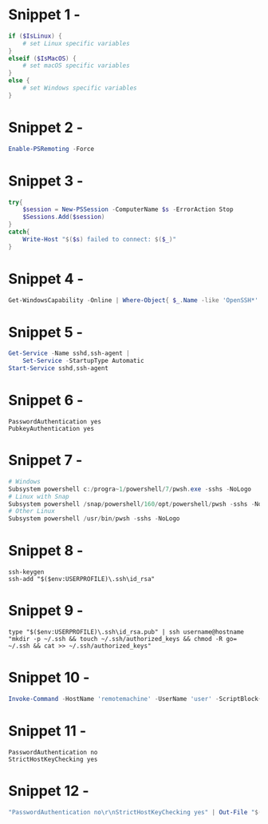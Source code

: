 # Snippet 1 - 
```powershell
if ($IsLinux) {
    # set Linux specific variables
}
elseif ($IsMacOS) {
    # set macOS specific variables
}
else {
    # set Windows specific variables
}
```

# Snippet 2 - 
```powershell
Enable-PSRemoting -Force
```

# Snippet 3 - 
```powershell
try{
    $session = New-PSSession -ComputerName $s -ErrorAction Stop
    $Sessions.Add($session)
}
catch{
    Write-Host "$($s) failed to connect: $($_)"
}
```

# Snippet 4 - 
```powershell
Get-WindowsCapability -Online | Where-Object{ $_.Name -like 'OpenSSH*' -and $_.State -ne 'Installed' } | ForEach-Object{ Add-WindowsCapability -Online -Name $_.Name }
```

# Snippet 5 - 
```powershell
Get-Service -Name sshd,ssh-agent |
    Set-Service -StartupType Automatic
Start-Service sshd,ssh-agent
```

# Snippet 6 - 
```
PasswordAuthentication yes
PubkeyAuthentication yes
```

# Snippet 7 - 
```powershell
# Windows
Subsystem powershell c:/progra~1/powershell/7/pwsh.exe -sshs -NoLogo
# Linux with Snap
Subsystem powershell /snap/powershell/160/opt/powershell/pwsh -sshs -NoLogo
# Other Linux
Subsystem powershell /usr/bin/pwsh -sshs -NoLogo
```

# Snippet 8 - 
```
ssh-keygen
ssh-add "$($env:USERPROFILE)\.ssh\id_rsa"
```

# Snippet 9 - 
```
type "$($env:USERPROFILE)\.ssh\id_rsa.pub" | ssh username@hostname "mkdir -p ~/.ssh && touch ~/.ssh/authorized_keys && chmod -R go= ~/.ssh && cat >> ~/.ssh/authorized_keys"
```

# Snippet 10 - 
```powershell
Invoke-Command -HostName 'remotemachine' -UserName 'user' -ScriptBlock{$psversiontable}
```

# Snippet 11 - 
```
PasswordAuthentication no
StrictHostKeyChecking yes
```

# Snippet 12 - 
```powershell
"PasswordAuthentication no\r\nStrictHostKeyChecking yes" | Out-File "$($env:USERPROFILE)/.ssh/config"
```

